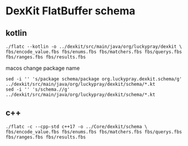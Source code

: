 # DexKit FlatBuffer schema

## kotlin

```shell
./flatc --kotlin -o ../dexkit/src/main/java/org/luckypray/dexkit \
fbs/encode_value.fbs fbs/enums.fbs fbs/matchers.fbs fbs/querys.fbs fbs/ranges.fbs fbs/results.fbs
```

macos change package name
```shell
sed -i '' 's/package schema/package org.luckypray.dexkit.schema/g' ../dexkit/src/main/java/org/luckypray/dexkit/schema/*.kt
sed -i '' 's/schema.//g' ../dexkit/src/main/java/org/luckypray/dexkit/schema/*.kt
```

## c++

```shell
./flatc -c --cpp-std c++17 -o ../Core/dexkit/schema \
fbs/encode_value.fbs fbs/enums.fbs fbs/matchers.fbs fbs/querys.fbs fbs/ranges.fbs fbs/results.fbs
```